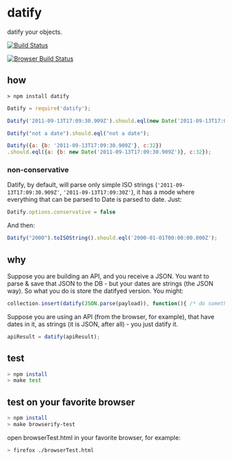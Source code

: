 datify
======

datify your objects.

[![Build Status](https://travis-ci.org/iamdoron/datify.png?branch=master)](https://travis-ci.org/iamdoron/datify)

[![Browser Build Status](http://ci.testling.com/iamdoron/Datify.png)](http://ci.testling.com/iamdoron/datify)

## how

`> npm install datify`

```javascript
Datify = require('datify');

Datify('2011-09-13T17:09:30.909Z').should.eql(new Date('2011-09-13T17:09:30.909Z'));

Datify("not a date").should.eql("not a date");

Datify({a: {b: '2011-09-13T17:09:30.909Z'}, c:32})
.should.eql({a: {b: new Date('2011-09-13T17:09:30.909Z')}, c:32});
```
### non-conservative
Datify, by default, will parse only simple ISO strings (`'2011-09-13T17:09:30.909Z'`, `'2011-09-13T17:09:30Z'`), it has a mode where everything that can be parsed to Date is parsed to date.
Just:
```javascript
Datify.options.conservative = false
```
And then:
```javascript
Datify("2000").toISOString().should.eql('2000-01-01T00:00:00.000Z');
```
## why
Suppose you are building an API, and you receive a JSON. You want to parse & save that JSON to the 
DB - but your dates are strings (the JSON way). So what you do is store the datifyed version. You might:
```javascript
collection.insert(datify(JSON.parse(payload)), function(){ /* do something*/ });
```

Suppose you are using an API (from the browser, for example), that have dates in it, as strings (it is JSON, after all) - you just datify it.
```javascript
apiResult = datify(apiResult);
```

## test
```sh
> npm install
> make test
```

## test on your favorite browser
```sh
> npm install
> make browserify-test
```
open browserTest.html in your favorite browser, for example:
```sh
> firefox ./browserTest.html 
```
